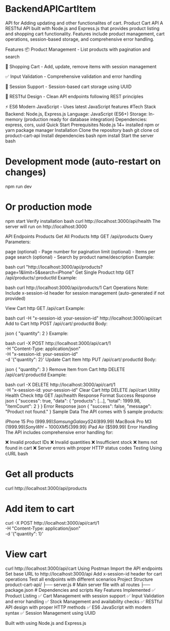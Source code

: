 # BackendAPICartItem
API for Adding updating and other functionalites of cart.
Product Cart API
A RESTful API built with Node.js and Express.js that provides product listing and shopping cart functionality. Features include product management, cart operations, session-based storage, and comprehensive error handling.

Features
📦 Product Management - List products with pagination and search

🛒 Shopping Cart - Add, update, remove items with session management

✅ Input Validation - Comprehensive validation and error handling

🔄 Session Support - Session-based cart storage using UUID

🎯 RESTful Design - Clean API endpoints following REST principles

⚡ ES6 Modern JavaScript - Uses latest JavaScript features
#Tech Stack
Backend: Node.js, Express.js
Language: JavaScript (ES6+)
Storage: In-memory (production ready for database integration)
Dependencies: express, cors, uuid
Quick Start
Prerequisites
Node.js 14+ installed
npm or yarn package manager
Installation
Clone the repository
bash
   git clone <repository-url>
   cd product-cart-api
Install dependencies
bash
   npm install
Start the server
bash
   # Development mode (auto-restart on changes)
   npm run dev
   
   # Or production mode
   npm start
Verify installation
bash
   curl http://localhost:3000/api/health
The server will run on http://localhost:3000

API Endpoints
Products
Get All Products
http
GET /api/products
Query Parameters:

page (optional) - Page number for pagination
limit (optional) - Items per page
search (optional) - Search by product name/description
Example:

bash
curl "http://localhost:3000/api/products?page=1&limit=5&search=iPhone"
Get Single Product
http
GET /api/products/:productId
Example:

bash
curl http://localhost:3000/api/products/1
Cart Operations
Note: Include x-session-id header for session management (auto-generated if not provided)

View Cart
http
GET /api/cart
Example:

bash
curl -H "x-session-id: your-session-id" http://localhost:3000/api/cart
Add to Cart
http
POST /api/cart/:productId
Body:

json
{
  "quantity": 2
}
Example:

bash
curl -X POST http://localhost:3000/api/cart/1 \
  -H "Content-Type: application/json" \
  -H "x-session-id: your-session-id" \
  -d '{"quantity": 2}'
Update Cart Item
http
PUT /api/cart/:productId
Body:

json
{
  "quantity": 3
}
Remove Item from Cart
http
DELETE /api/cart/:productId
Example:

bash
curl -X DELETE http://localhost:3000/api/cart/1 \
  -H "x-session-id: your-session-id"
Clear Cart
http
DELETE /api/cart
Utility
Health Check
http
GET /api/health
Response Format
Success Response
json
{
  "success": true,
  "data": {
    "products": [...],
    "total": 1999.98,
    "itemCount": 2
  }
}
Error Response
json
{
  "success": false,
  "message": "Product not found."
}
Sample Data
The API comes with 5 sample products:

iPhone 15 Pro ($999.99)
Samsung Galaxy S24 ($899.99)
MacBook Pro M3 ($1999.99)
Sony WH-1000XM5 ($399.99)
iPad Air ($599.99)
Error Handling
The API includes comprehensive error handling for:

❌ Invalid product IDs
❌ Invalid quantities
❌ Insufficient stock
❌ Items not found in cart
❌ Server errors with proper HTTP status codes
Testing
Using cURL
bash
# Get all products
curl http://localhost:3000/api/products

# Add item to cart
curl -X POST http://localhost:3000/api/cart/1 \
  -H "Content-Type: application/json" \
  -d '{"quantity": 1}'

# View cart
curl http://localhost:3000/api/cart
Using Postman
Import the API endpoints
Set base URL to http://localhost:3000/api
Add x-session-id header for cart operations
Test all endpoints with different scenarios
Project Structure
product-cart-api/
├── server.js          # Main server file with all routes
├── package.json       # Dependencies and scripts
Key Features Implemented
✅ Product Listing
✅ Cart Management with session support
✅ Input Validation and error handling
✅ Stock Management and availability checks
✅ RESTful API design with proper HTTP methods
✅ ES6 JavaScript with modern syntax
✅ Session Management using UUID



Built with using Node.js and Express.js



